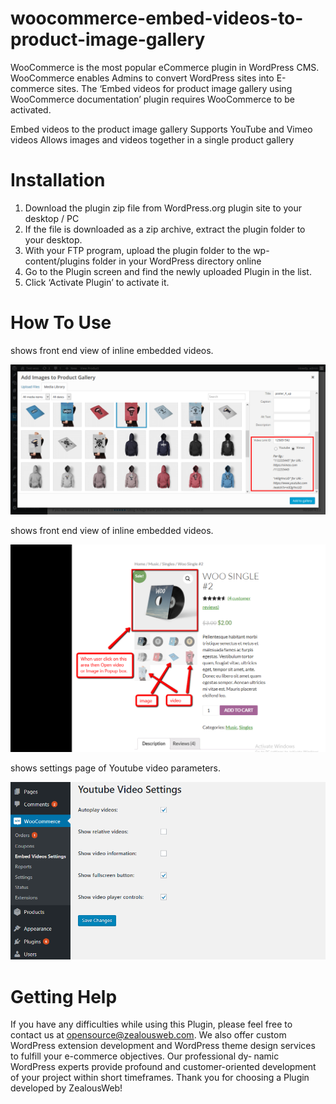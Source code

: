 # woocommerce-embed-videos-to-product-image-gallery
WooCommerce is the most popular eCommerce plugin in WordPress CMS. WooCommerce enables Admins to convert WordPress sites into E-commerce sites. The ‘Embed videos for product image gallery using WooCommerce documentation’ plugin requires WooCommerce to be activated.

Embed videos to the product image gallery
Supports YouTube and Vimeo videos
Allows images and videos together in a single product gallery

# Installation
1. Download the plugin zip file from WordPress.org plugin site to your desktop / PC
2. If the file is downloaded as a zip archive, extract the plugin folder to your desktop.
3. With your FTP program, upload the plugin folder to the wp-content/plugins folder in your WordPress directory online
4. Go to the Plugin screen and find the newly uploaded Plugin in the list.
5. Click ‘Activate Plugin’ to activate it.

# How To Use

shows front end view of inline embedded videos.

![Screenshot](resources/img/images-1.png)

shows front end view of inline embedded videos.

![Screenshot](resources/img/images-2.png)

shows settings page of Youtube video parameters.

![Screenshot](resources/img/images-3.png)


# Getting Help
If you have any difficulties while using this Plugin, please feel free to contact us at opensource@zealousweb.com. We also offer custom WordPress extension development and WordPress theme design services to fulfill your e-commerce objectives. Our professional dy‐ namic WordPress experts provide profound and customer-oriented development of your project within short timeframes. Thank you for choosing a Plugin developed by ZealousWeb!
